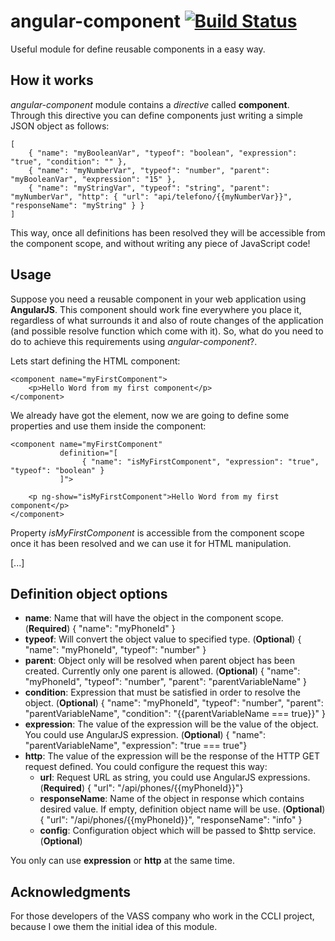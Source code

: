 # angular-component [![Build Status](https://travis-ci.org/pablolazaro/angular-component.svg?branch=master)](https://travis-ci.org/pablolazaro/angular-component)

Useful module for define reusable components in a easy way.

## How it works

*angular-component* module contains a *directive* called **component**. Through this directive you can define components just writing a simple JSON object as follows:

    [
        { "name": "myBooleanVar", "typeof": "boolean", "expression": "true", "condition": "" },
        { "name": "myNumberVar", "typeof": "number", "parent": "myBooleanVar", "expression": "15" },
        { "name": "myStringVar", "typeof": "string", "parent": "myNumberVar", "http": { "url": "api/telefono/{{myNumberVar}}", "responseName": "myString" } }
    ]

This way, once all definitions has been resolved they will be accessible from the component scope, and without writing any piece of  JavaScript code!

## Usage

Suppose you need a reusable component in your web application using **AngularJS**.
This component should work fine everywhere you place it, regardless of what surrounds it and also of route changes of the application (and possible resolve function which come with it).
So, what do you need to do to achieve this requirements using *angular-component*?.

Lets start defining the HTML component:

    <component name="myFirstComponent">
        <p>Hello Word from my first component</p>
    </component>

We already have got the element, now we are going to define some properties and use them inside the component:

    <component name="myFirstComponent" 
               definition="[
                    { "name": "isMyFirstComponent", "expression": "true", "typeof": "boolean" }
               ]">
               
        <p ng-show="isMyFirstComponent">Hello Word from my first component</p>
    </component>

Property *isMyFirstComponent* is accessible from the component scope once it has been resolved and we can use it for HTML manipulation.

[...]

## Definition object options

 - **name**: Name that will have the object in the component scope. (**Required**)
		{ "name": "myPhoneId" }
 - **typeof**: Will convert the object value to specified type. (**Optional**)
		 { "name": "myPhoneId", "typeof": "number" }
 - **parent**: Object only will be resolved when parent object has been created. Currently only one parent is allowed. (**Optional**)
		 { "name": "myPhoneId", "typeof": "number", "parent": "parentVariableName" }
 - **condition**: Expression that must be satisfied in order to resolve the object. (**Optional**)
		 { "name": "myPhoneId", "typeof": "number", "parent": "parentVariableName", "condition": "{{parentVariableName === true}}" }
 - **expression**: The value of the expression will be the value of the object. You could use AngularJS expression. (**Optional**)
		{ "name": "parentVariableName", "expression": "true === true"}
 - **http**: The value of the expression will be the response of the HTTP GET request defined. You could configure the request this way:
	- **url**: Request URL as string, you could use AngularJS expressions. (**Required**)
			 { "url": "/api/phones/{{myPhoneId}}"}
	- **responseName**: Name of the object in response which contains desired value. If empty, definition object name will be use. (**Optional**)
			 { "url": "/api/phones/{{myPhoneId}}", "responseName": "info" }
	- **config**: Configuration object which will be passed to $http service. (**Optional**)

You only can use **expression** or **http** at the same time.

## Acknowledgments

For those developers of the VASS company who work in the CCLI project, because I owe them the initial idea of this module.
